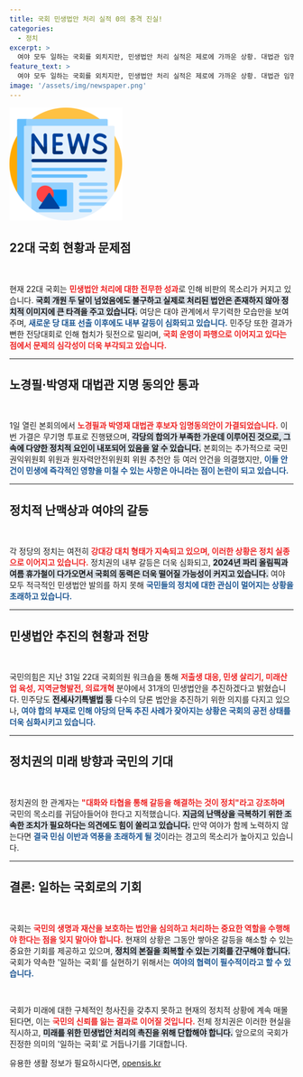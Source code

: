 ```yaml
---
title: 국회 민생법안 처리 실적 0의 충격 진실!
categories:
  - 정치
excerpt: >
  여야 모두 일하는 국회를 외치지만, 민생법안 처리 실적은 제로에 가까운 상황. 대법관 임명 동의안만 통과되며 정치 실종 비판이 증폭되고 있다. 올림픽과 휴가철 속 국회 동력도 급속히 명맥을 잃어가고 있다.
feature_text: >
  여야 모두 일하는 국회를 외치지만, 민생법안 처리 실적은 제로에 가까운 상황. 대법관 임명 동의안만 통과되며 정치 실종 비판이 증폭되고 있다. 올림픽과 휴가철 속 국회 동력도 급속히 명맥을 잃어가고 있다.
image: '/assets/img/newspaper.png'
---
```


<p><img src="/assets/img/newspaper.png" alt="kimp 속보" /></p>

<h2 data-ke-size="size26">22대 국회 현황과 문제점</h2>

<p data-ke-size="size16">&nbsp;</p>

<p>현재 22대 국회는 <b><span style="color: #ee2323;">민생법안 처리에 대한 전무한 성과</span></b>로 인해 비판의 목소리가 커지고 있습니다. <b><span style="background-color: #21538527;">국회 개원 두 달이 넘었음에도 불구하고 실제로 처리된 법안은 존재하지 않아 정치적 이미지에 큰 타격을 주고 있습니다.</span></b> 여당은 대야 관계에서 무기력한 모습만을 보여주며, <b><span style="color: #1a5490;">새로운 당 대표 선출 이후에도 내부 갈등이 심화되고 있습니다.</span></b> 민주당 또한 결과가 뻔한 전당대회로 인해 협치가 뒷전으로 밀리며, <b><span style="color: #ee2323;">국회 운영이 파행으로 이어지고 있다는 점에서 문제의 심각성이 더욱 부각되고 있습니다.</span></b> </p>

<hr>

<h2 data-ke-size="size26">노경필·박영재 대법관 지명 동의안 통과</h2>

<p data-ke-size="size16">&nbsp;</p>

<p>1일 열린 본회의에서 <b><span style="color: #ee2323;">노경필과 박영재 대법관 후보자 임명동의안이 가결되었습니다.</span></b> 이번 가결은 무기명 투표로 진행됐으며, <b><span style="background-color: #21538527;">각당의 합의가 부족한 가운데 이루어진 것으로, 그 속에 다양한 정치적 요인이 내포되어 있음을 알 수 있습니다.</span></b> 본회의는 추가적으로 국민권익위원회 위원과 원자력안전위원회 위원 추천안 등 여러 안건을 의결했지만, <b><span style="color: #1a5490;">이들 안건이 민생에 즉각적인 영향을 미칠 수 있는 사항은 아니라는 점이 논란이 되고 있습니다.</span></b></p>

<hr>

<h2 data-ke-size="size26">정치적 난맥상과 여야의 갈등</h2>

<p data-ke-size="size16">&nbsp;</p>

<p>각 정당의 정치는 여전히 <b><span style="color: #ee2323;">강대강 대치 형태가 지속되고 있으며, 이러한 상황은 정치 실종으로 이어지고 있습니다.</span></b> 정치권의 내부 갈등은 더욱 심화되고, <b><span style="background-color: #21538527;">2024년 파리 올림픽과 여름 휴가철이 다가오면서 국회의 동력은 더욱 떨어질 가능성이 커지고 있습니다.</span></b> 여야 모두 적극적인 민생법안 발의를 하지 못해 <b><span style="color: #1a5490;">국민들의 정치에 대한 관심이 멀어지는 상황을 초래하고 있습니다.</span></b></p>

<hr>

<h2 data-ke-size="size26">민생법안 추진의 현황과 전망</h2>

<p data-ke-size="size16">&nbsp;</p>

<p>국민의힘은 지난 31일 22대 국회의원 워크숍을 통해 <b><span style="color: #ee2323;">저출생 대응, 민생 살리기, 미래산업 육성, 지역균형발전, 의료개혁</span></b> 분야에서 31개의 민생법안을 추진하겠다고 밝혔습니다. 민주당도 <b><span style="background-color: #21538527;">전세사기특별법 등</span></b> 다수의 당론 법안을 추진하기 위한 의지를 다지고 있으나, <b><span style="color: #1a5490;">여야 합의 부재로 인해 야당의 단독 추진 사례가 잦아지는 상황은 국회의 공전 상태를 더욱 심화시키고 있습니다.</span></b></p>

<hr>

<h2 data-ke-size="size26">정치권의 미래 방향과 국민의 기대</h2>

<p data-ke-size="size16">&nbsp;</p>

<p>정치권의 한 관계자는 <b><span style="color: #ee2323;">"대화와 타협을 통해 갈등을 해결하는 것이 정치"라고 강조하며</span></b> 국민의 목소리를 귀담아들어야 한다고 지적했습니다. <b><span style="background-color: #21538527;">지금의 난맥상을 극복하기 위한 조속한 조치가 필요하다는 의견에도 힘이 쏠리고 있습니다.</span></b> 만약 여야가 함께 노력하지 않는다면 <b><span style="color: #1a5490;">결국 민심 이반과 역풍을 초래하게 될 것</span></b>이라는 경고의 목소리가 높아지고 있습니다.</p>

<hr>

<h2 data-ke-size="size26">결론: 일하는 국회로의 기회</h2>

<p data-ke-size="size16">&nbsp;</p>

<p>국회는 <b><span style="color: #ee2323;">국민의 생명과 재산을 보호하는 법안을 심의하고 처리하는 중요한 역할을 수행해야 한다는 점을 잊지 말아야 합니다.</span></b> 현재의 상황은 그동안 쌓아온 갈등을 해소할 수 있는 중요한 기회를 제공하고 있으며, <b><span style="background-color: #21538527;">정치의 본질을 회복할 수 있는 기회를 간구해야 합니다.</span></b> 국회가 약속한 '일하는 국회'를 실현하기 위해서는 <b><span style="color: #1a5490;">여야의 협력이 필수적이라고 할 수 있습니다.</span></b> </p>

<p data-ke-size="size16">&nbsp;</p>

<p>국회가 미래에 대한 구체적인 청사진을 갖추지 못하고 현재의 정치적 상황에 계속 매몰된다면, 이는 <b><span style="color: #ee2323;">국민의 신뢰를 잃는 결과로 이어질 것입니다.</span></b> 전체 정치권은 이러한 현실을 직시하고, <b><span style="background-color: #21538527;">미래를 위한 민생법안 처리의 촉진을 위해 단합해야 합니다.</span></b> 앞으로의 국회가 진정한 의미의 '일하는 국회'로 거듭나기를 기대합니다.</p>
유용한 생활 정보가 필요하시다면, <a href="https://opensis.kr" rel="dofollow">opensis.kr</a>


